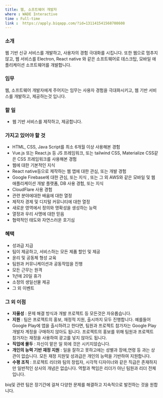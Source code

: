 ```yaml
---
title: 웹, 소프트웨어 개발자
where : WADE Interactive
time : Full-time
link : 	https://apply.biqapp.com/?id=131141541568708608
---
```

### 소개
웹 기반 신규 서비스를 개발하고, 사용자의 경험 극대화를 시킵니다. 또한 웹으로 멈추지않고, 웹 서비스를 Electron, React native 와 같은 소프트웨어로 데스크탑, 모바일 애플리케이션 소프트웨어를 개발합니다.

### 임무
웹, 소프트웨어 개발자에게 주어지는 임무는 사용자 경험을 극대화시키고, 웹 기반 서비스를 개발하고, 제공하는것 입니다.

### 할 일
- 웹 기반 서비스를 제작하고, 제공합니다.

### 가지고 있어야 할 것
- HTML, CSS, Java Script를 최소 6개월 이상 사용해본 경험
- Vue.js 또는 React.js 등 JS 프레임워크, 또는 tailwind CSS, Materialize CSS같은 CSS 프레임워크를 사용해본 경험
- 웹에 대한 기본적인 지식
- React native등으로 제작하는 웹 앱에 대한 관심, 또는 개발 경험
- Google Firebase에 대한 관심, 또는 지식 , 또는 그 외 AWS와 같은 모바일 및 웹 애플리케이션 개발 플랫폼, DB 사용 경험, 또는 지식
- CloudFlare 사용 경험
- 관련 분야에대한 배움에 대한 열정
- 제작자 경제 및 디지털 커뮤니티에 대한 열정
- 새로운 영역에서 정의와 명확성을 생성하는 능력
- 열정과 우리 사명에 대한 믿음
- 협력적인 태도와 자연스러운 호기심

### 혜택
- 성과급 지급
- 팀이 제공하고, 서비스하는 모든 제품 할인 및 제공
- 윤리 및 공동체 형성 교육
- 팀원과 커뮤니케이션과 공동작업을 진행
- 모든 근무는 원격
- 1년에 20일 휴가
- 소정의 생일선물 제공
- 그 외 이벤트

### 그 외 이점
- **자율성** : 문제 해결 방식과 개발 프로젝트 등 모든것은 자유롭습니다.
- **지원** : 팀은 프로젝트의 홍보, 재정적 지원, 출시까지 모두 진행합니다. 예를들어 Google Play에 앱을 출시하려고 한다면, 팀원과 프로젝트 참가자는 Google Play 개발자 계정을 구매하지 않아도 됩니다. 프로젝트의 홍보를 위해 팀원과 프로젝트 참가자는 재정을 사용하여 광고를 넣지 않아도 됩니다.
- **직업에 몰두** : 자신이 맡은 일 외에 것은 시키지않습니다.
- **개인의 능력 기반 재정 지원** : 일을 잘하고 못하고에는 성별과 장애,연령 등 과는 상관이 없습니다. 모든 재정 지원및 성과급은 개인의 능력을 기반하여 지원합니다.
- **수평 조직** : 프로젝트 리더와 팀의 창립자, 시각적 디자이너와 같은 직급은 존재하지만 일반적인 상사의 개념은 없습니다. 역할과 책임은 리더가 아닌 팀원과 리더 전체입니다.

biq및 관련 팀은 장기간에 걸쳐 다양한 문제를 해결하고 지속적으로 발전하는 것을 원합니다.

